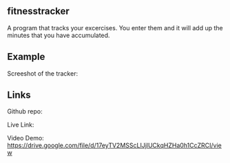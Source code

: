 ## fitnesstracker

A program that tracks your excercises. You enter them and it will add up the minutes that you have accumulated.

## Example

Screeshot of the tracker:


## Links

Github repo:

Live Link:

Video Demo:  https://drive.google.com/file/d/17eyTV2MSScLIJjlUCkqHZHa0h1CcZRCI/view